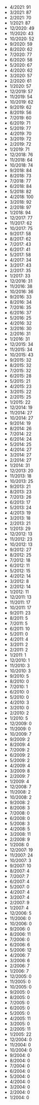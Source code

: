 *  4/2021: 91
*  3/2021: 87
*  2/2021: 70
*  1/2021: 87
*  12/2020: 49
*  11/2020: 43
*  10/2020: 52
*  9/2020: 59
*  8/2020: 62
*  7/2020: 77
*  6/2020: 58
*  5/2020: 67
*  4/2020: 62
*  3/2020: 57
*  2/2020: 61
*  1/2020: 57
*  12/2019: 57
*  11/2019: 54
*  10/2019: 62
*  9/2019: 62
*  8/2019: 56
*  7/2019: 60
*  6/2019: 71
*  5/2019: 77
*  4/2019: 70
*  3/2019: 72
*  2/2019: 72
*  1/2019: 71
*  12/2018: 76
*  11/2018: 64
*  10/2018: 74
*  9/2018: 84
*  8/2018: 73
*  7/2018: 77
*  6/2018: 84
*  5/2018: 82
*  4/2018: 100
*  3/2018: 92
*  2/2018: 97
*  1/2018: 94
*  12/2017: 77
*  11/2017: 62
*  10/2017: 75
*  9/2017: 58
*  8/2017: 62
*  7/2017: 43
*  6/2017: 41
*  5/2017: 58
*  4/2017: 34
*  3/2017: 43
*  2/2017: 35
*  1/2017: 33
*  12/2016: 31
*  11/2016: 38
*  10/2016: 36
*  9/2016: 33
*  8/2016: 34
*  7/2016: 35
*  6/2016: 37
*  5/2016: 25
*  4/2016: 32
*  3/2016: 30
*  2/2016: 31
*  1/2016: 31
*  12/2015: 34
*  11/2015: 34
*  10/2015: 43
*  9/2015: 32
*  8/2015: 32
*  7/2015: 32
*  6/2015: 28
*  5/2015: 21
*  4/2015: 23
*  3/2015: 22
*  2/2015: 25
*  1/2015: 22
*  12/2014: 19
*  11/2014: 27
*  10/2014: 27
*  9/2014: 19
*  8/2014: 26
*  7/2014: 22
*  6/2014: 24
*  5/2014: 25
*  4/2014: 27
*  3/2014: 27
*  2/2014: 27
*  1/2014: 31
*  12/2013: 20
*  11/2013: 18
*  10/2013: 25
*  9/2013: 21
*  8/2013: 23
*  7/2013: 26
*  6/2013: 17
*  5/2013: 24
*  4/2013: 19
*  3/2013: 18
*  2/2013: 21
*  1/2013: 29
*  12/2012: 13
*  11/2012: 23
*  10/2012: 13
*  9/2012: 27
*  8/2012: 25
*  7/2012: 18
*  6/2012: 11
*  5/2012: 15
*  4/2012: 14
*  3/2012: 8
*  2/2012: 14
*  1/2012: 11
*  12/2011: 13
*  11/2011: 17
*  10/2011: 17
*  9/2011: 23
*  8/2011: 5
*  7/2011: 5
*  6/2011: 10
*  5/2011: 0
*  4/2011: 4
*  3/2011: 2
*  2/2011: 2
*  1/2011: 1
*  12/2010: 1
*  11/2010: 3
*  10/2010: 3
*  9/2010: 5
*  8/2010: 0
*  7/2010: 1
*  6/2010: 0
*  5/2010: 0
*  4/2010: 3
*  3/2010: 0
*  2/2010: 2
*  1/2010: 5
*  12/2009: 0
*  11/2009: 0
*  10/2009: 7
*  9/2009: 2
*  8/2009: 4
*  7/2009: 2
*  6/2009: 2
*  5/2009: 2
*  4/2009: 4
*  3/2009: 8
*  2/2009: 7
*  1/2009: 4
*  12/2008: 7
*  11/2008: 2
*  10/2008: 2
*  9/2008: 2
*  8/2008: 3
*  7/2008: 0
*  6/2008: 0
*  5/2008: 3
*  4/2008: 5
*  3/2008: 11
*  2/2008: 9
*  1/2008: 0
*  12/2007: 19
*  11/2007: 24
*  10/2007: 3
*  9/2007: 10
*  8/2007: 4
*  7/2007: 7
*  6/2007: 4
*  5/2007: 0
*  4/2007: 4
*  3/2007: 4
*  2/2007: 9
*  1/2007: 4
*  12/2006: 5
*  11/2006: 0
*  10/2006: 0
*  9/2006: 0
*  8/2006: 11
*  7/2006: 0
*  6/2006: 6
*  5/2006: 12
*  4/2006: 7
*  3/2006: 6
*  2/2006: 7
*  1/2006: 7
*  12/2005: 0
*  11/2005: 0
*  10/2005: 0
*  9/2005: 0
*  8/2005: 0
*  7/2005: 0
*  6/2005: 0
*  5/2005: 0
*  4/2005: 11
*  3/2005: 0
*  2/2005: 11
*  1/2005: 22
*  12/2004: 0
*  11/2004: 0
*  10/2004: 0
*  9/2004: 0
*  8/2004: 0
*  7/2004: 0
*  6/2004: 0
*  5/2004: 0
*  4/2004: 0
*  3/2004: 0
*  2/2004: 0
*  1/2004: 0